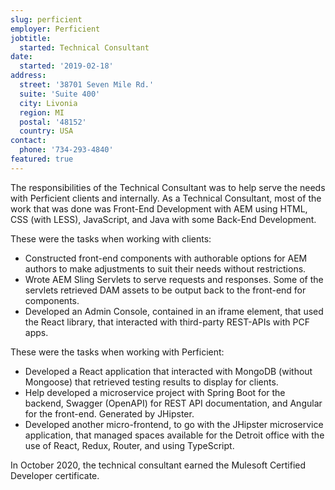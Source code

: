 ```yaml
---
slug: perficient
employer: Perficient
jobtitle:
  started: Technical Consultant
date:
  started: '2019-02-18'
address:
  street: '38701 Seven Mile Rd.'
  suite: 'Suite 400'
  city: Livonia
  region: MI
  postal: '48152'
  country: USA
contact:
  phone: '734-293-4840'
featured: true
---
```

The responsibilities of the Technical Consultant was to help serve the needs with Perficient clients and internally. As a Technical Consultant, most of the work that was done was Front-End Development with AEM using HTML, CSS (with LESS), JavaScript, and Java with some Back-End Development.

These were the tasks when working with clients:
  - Constructed front-end components with authorable options for AEM authors to make adjustments to suit their needs without restrictions.
  - Wrote AEM Sling Servlets to serve requests and responses. Some of the servlets retrieved DAM assets to be output back to the front-end for components.
  - Developed an Admin Console, contained in an iframe element, that used the React library, that interacted with third-party REST-APIs with PCF apps.

These were the tasks when working with Perficient:
  - Developed a React application that interacted with MongoDB (without Mongoose) that retrieved testing results to display for clients.
  - Help developed a microservice project with Spring Boot for the backend, Swagger (OpenAPI) for REST API documentation, and Angular for the front-end. Generated by JHipster.
  - Developed another micro-frontend, to go with the JHipster microservice application, that managed spaces available for the Detroit office with the use of React, Redux, Router, and using TypeScript. 

In October 2020, the technical consultant earned the Mulesoft Certified Developer certificate.
